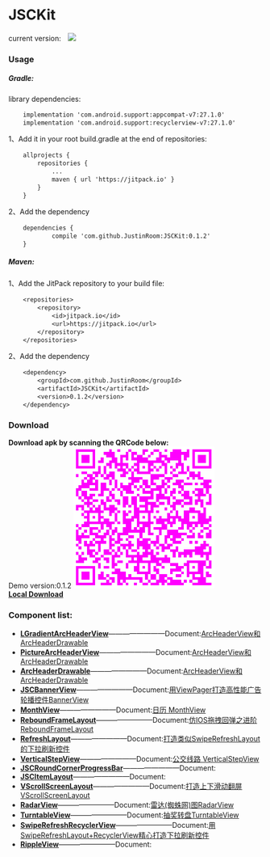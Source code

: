 # JSCKit
current version:&#8195;![](https://jitpack.io/v/JustinRoom/JSCKit.svg)
### Usage
##### Gradle: 
library dependencies:
```
    implementation 'com.android.support:appcompat-v7:27.1.0'
    implementation 'com.android.support:recyclerview-v7:27.1.0'
```
1、Add it in your root build.gradle at the end of repositories:
```
	allprojects {
		repositories {
			...
			maven { url 'https://jitpack.io' }
		}
	}
```
2、Add the dependency
```
	dependencies {
	        compile 'com.github.JustinRoom:JSCKit:0.1.2'
	}
```
##### Maven: 
1、Add the JitPack repository to your build file:
```
	<repositories>
		<repository>
		    <id>jitpack.io</id>
		    <url>https://jitpack.io</url>
		</repository>
	</repositories>
```
2、Add the dependency
```
	<dependency>
	    <groupId>com.github.JustinRoom</groupId>
	    <artifactId>JSCKit</artifactId>
	    <version>0.1.2</version>
	</dependency>
```

### Download
**Download apk by scanning the QRCode below:**  
&#32;&#32;Demo version:0.1.2
![JSCKitDemo.apk](/capture/apk_qr_code.png)  
[**Local Download**](/capture/JSCKitDemo.apk?raw=true)

### Component list:

+ [**LGradientArcHeaderView**](/library/src/main/java/jsc/kit/archeaderview)————————Document:[ArcHeaderView和ArcHeaderDrawable](https://www.jianshu.com/p/ded0dc4ea528)
+ [**PictureArcHeaderView**](/library/src/main/java/jsc/kit/archeaderview)————————Document:[ArcHeaderView和ArcHeaderDrawable](https://www.jianshu.com/p/ded0dc4ea528)
+ [**ArcHeaderDrawable**](/library/src/main/java/jsc/kit/archeaderview)————————Document:[ArcHeaderView和ArcHeaderDrawable](https://www.jianshu.com/p/ded0dc4ea528)
+ [**JSCBannerView**](/library/src/main/java/jsc/kit/bannerview)————————Document:[用ViewPager打造高性能广告轮播控件BannerView](https://www.jianshu.com/p/652090682b31)
+ [**MonthView**](/library/src/main/java/jsc/kit/monthview)————————Document:[日历 MonthView](https://www.jianshu.com/p/2387952b3d34)
+ [**ReboundFrameLayout**](/library/src/main/java/jsc/kit/reboundlayout)————————Document:[仿IOS拖拽回弹之进阶ReboundFrameLayout](https://www.jianshu.com/p/53d13719a6c4)
+ [**RefreshLayout**](/library/src/main/java/jsc/kit/refreshlayout)————————Document:[打造类似SwipeRefreshLayout的下拉刷新控件](https://www.jianshu.com/p/b582bd08d4f9)
+ [**VerticalStepView**](/library/src/main/java/jsc/kit/stepview)————————Document:[公交线路 VerticalStepView](https://www.jianshu.com/p/7721572fe13c)
+ [**JSCRoundCornerProgressBar**](/library/src/main/java/jsc/kit/progressbar)————————Document:[]()
+ [**JSCItemLayout**](/library/src/main/java/jsc/kit/itemlayout)————————Document:[]()
+ [**VScrollScreenLayout**](/library/src/main/java/jsc/kit/vscrollscreen)————————Document:[打造上下滑动翻屏VScrollScreenLayout](https://www.jianshu.com/p/b12afbf7de30)
+ [**RadarView**](/library/src/main/java/jsc/kit/radarview)————————Document:[雷达(蜘蛛网)图RadarView](https://www.jianshu.com/p/94a4b763a4e5)
+ [**TurntableView**](/library/src/main/java/jsc/kit/turntable)————————Document:[抽奖转盘TurntableView](https://www.jianshu.com/p/3c473e1e007b)
+ [**SwipeRefreshRecyclerView**](/library/src/main/java/jsc/kit/swiperecyclerview)————————Document:[用SwipeRefreshLayout+RecyclerView精心打造下拉刷新控件](https://www.jianshu.com/p/f1da8cd366cb)
+ [**RippleView**](/library/src/main/java/jsc/kit/rippleview)————————Document:
